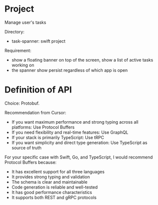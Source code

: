 # Project
Manage user's tasks

Directory:
- task-spanner: swift project

Requirement:
- show a floating banner on top of the screen, show a list of active tasks working on
- the spanner show persist regardless of which app is open


# Definition of API
Choice: Protobuf.

Recommendation from Cursor:

- If you want maximum performance and strong typing across all platforms: Use Protocol Buffers
- If you need flexibility and real-time features: Use GraphQL
- If your stack is primarily TypeScript: Use tRPC
- If you want simplicity and direct type generation: Use TypeScript as source of truth

For your specific case with Swift, Go, and TypeScript, I would recommend Protocol Buffers because:
- It has excellent support for all three languages
- It provides strong typing and validation
- The schema is clear and maintainable
- Code generation is reliable and well-tested
- It has good performance characteristics
- It supports both REST and gRPC protocols
```
